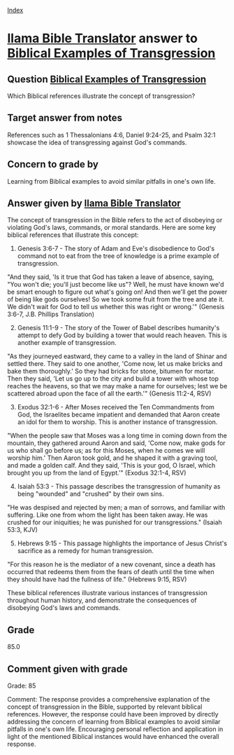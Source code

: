 
[Index](../../index.md)
# [llama Bible Translator](../../answering_models/llama_Bible_Translator.md) answer to [Biblical Examples of Transgression](../../questions/Biblical_Examples_of_Transgression.md)

## Question [Biblical Examples of Transgression](../../questions/Biblical_Examples_of_Transgression.md)
Which Biblical references illustrate the concept of transgression?

## Target answer from notes
References such as 1 Thessalonians 4:6, Daniel 9:24-25, and Psalm 32:1 showcase the idea of transgressing against God's commands.

## Concern to grade by
Learning from Biblical examples to avoid similar pitfalls in one's own life.

## Answer given by [llama Bible Translator](../../answering_models/llama_Bible_Translator.md)
The concept of transgression in the Bible refers to the act of disobeying or violating God's laws, commands, or moral standards. Here are some key biblical references that illustrate this concept:

1. Genesis 3:6-7 - The story of Adam and Eve's disobedience to God's command not to eat from the tree of knowledge is a prime example of transgression.

"And they said, 'Is it true that God has taken a leave of absence, saying, "You won't die; you'll just become like us"? Well, he must have known we'd be smart enough to figure out what's going on! And then we'll get the power of being like gods ourselves! So we took some fruit from the tree and ate it. We didn't wait for God to tell us whether this was right or wrong.'" (Genesis 3:6-7, J.B. Phillips Translation)

2. Genesis 11:1-9 - The story of the Tower of Babel describes humanity's attempt to defy God by building a tower that would reach heaven. This is another example of transgression.

"As they journeyed eastward, they came to a valley in the land of Shinar and settled there. They said to one another, 'Come now, let us make bricks and bake them thoroughly.' So they had bricks for stone, bitumen for mortar. Then they said, 'Let us go up to the city and build a tower with whose top reaches the heavens, so that we may make a name for ourselves; lest we be scattered abroad upon the face of all the earth.'" (Genesis 11:2-4, RSV)

3. Exodus 32:1-6 - After Moses received the Ten Commandments from God, the Israelites became impatient and demanded that Aaron create an idol for them to worship. This is another instance of transgression.

"When the people saw that Moses was a long time in coming down from the mountain, they gathered around Aaron and said, 'Come now, make gods for us who shall go before us; as for this Moses, when he comes we will worship him.' Then Aaron took gold, and he shaped it with a graving tool, and made a golden calf. And they said, 'This is your god, O Israel, which brought you up from the land of Egypt.'" (Exodus 32:1-4, RSV)

4. Isaiah 53:3 - This passage describes the transgression of humanity as being "wounded" and "crushed" by their own sins.

"He was despised and rejected by men; a man of sorrows, and familiar with suffering. Like one from whom the light has been taken away. He was crushed for our iniquities; he was punished for our transgressions." (Isaiah 53:3, KJV)

5. Hebrews 9:15 - This passage highlights the importance of Jesus Christ's sacrifice as a remedy for human transgression.

"For this reason he is the mediator of a new covenant, since a death has occurred that redeems them from the fears of death until the time when they should have had the fullness of life." (Hebrews 9:15, RSV)

These biblical references illustrate various instances of transgression throughout human history, and demonstrate the consequences of disobeying God's laws and commands.

## Grade
85.0

## Comment given with grade
Grade: 85

Comment: The response provides a comprehensive explanation of the concept of transgression in the Bible, supported by relevant biblical references. However, the response could have been improved by directly addressing the concern of learning from Biblical examples to avoid similar pitfalls in one's own life. Encouraging personal reflection and application in light of the mentioned Biblical instances would have enhanced the overall response.
